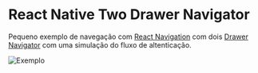 # React Native Two Drawer Navigator

Pequeno exemplo de navegação com [React Navigation](https://reactnavigation.org/) com dois [Drawer Navigator](https://reactnavigation.org/docs/drawer-navigator/) com uma simulação do fluxo de altenticação.

![Exemplo](./exemple.gif)
